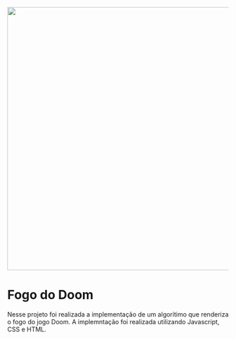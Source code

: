 <p align="center">
  <img src="https://github.com/jhonatanffelipe/doom-fire/blob/master/assets/doom-fire.gif?raw=true" width="600">
</p>

# Fogo do Doom 

Nesse projeto foi realizada a implementação de um algorítimo que renderiza o fogo do jogo Doom. A implemntação foi realizada utilizando Javascript, CSS e HTML.


